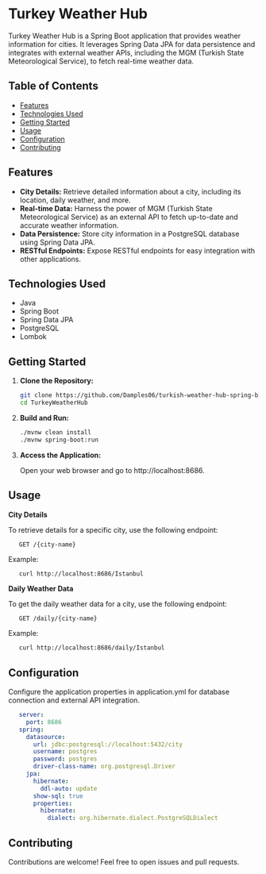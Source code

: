 # Turkey Weather Hub

Turkey Weather Hub is a Spring Boot application that provides weather information for cities. It leverages Spring Data JPA for data persistence and integrates with external weather APIs, including the MGM (Turkish State Meteorological Service), to fetch real-time weather data.

## Table of Contents

- [Features](#features)
- [Technologies Used](#technologies-used)
- [Getting Started](#getting-started)
- [Usage](#usage)
- [Configuration](#configuration)
- [Contributing](#contributing)

## Features

- **City Details:** Retrieve detailed information about a city, including its location, daily weather, and more.
- **Real-time Data:** Harness the power of MGM (Turkish State Meteorological Service) as an external API to fetch up-to-date and accurate weather information.
- **Data Persistence:** Store city information in a PostgreSQL database using Spring Data JPA.
- **RESTful Endpoints:** Expose RESTful endpoints for easy integration with other applications.

## Technologies Used

- Java
- Spring Boot
- Spring Data JPA
- PostgreSQL
- Lombok

## Getting Started

1. **Clone the Repository:**

   ```bash
   git clone https://github.com/Damples06/turkish-weather-hub-spring-boot.git
   cd TurkeyWeatherHub
   ```
   
2. **Build and Run:**

   ```bash
   ./mvnw clean install
   ./mvnw spring-boot:run
   ```
   
3. **Access the Application:**

   Open your web browser and go to http://localhost:8686.

## Usage

**City Details**
   
   To retrieve details for a specific city, use the following endpoint:
   
   ```
      GET /{city-name}
   ```
   
   Example:
   
   ```bash
      curl http://localhost:8686/Istanbul
   ```
**Daily Weather Data**

   
   To get the daily weather data for a city, use the following endpoint:
   
   ```
      GET /daily/{city-name}
   ```
   
   Example:
   
   ```bash
      curl http://localhost:8686/daily/Istanbul
   ```

 ## Configuration

   Configure the application properties in application.yml for database connection and external API integration.
   
   ```yaml
      server:
        port: 8686
      spring:
        datasource:
          url: jdbc:postgresql://localhost:5432/city
          username: postgres
          password: postgres
          driver-class-name: org.postgresql.Driver
        jpa:
          hibernate:
            ddl-auto: update
          show-sql: true
          properties:
            hibernate:
              dialect: org.hibernate.dialect.PostgreSQLDialect
   ```

## Contributing

   Contributions are welcome! Feel free to open issues and pull requests.
